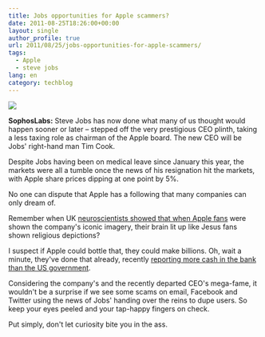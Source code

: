 ```yaml
---
title: Jobs opportunities for Apple scammers?
date: 2011-08-25T18:26:00+00:00
layout: single
author_profile: true
url: 2011/08/25/jobs-opportunities-for-apple-scammers/
tags:
  - Apple
  - steve jobs
lang: en
category: techblog
---
```

[![](http://4.bp.blogspot.com/-yE_g7QL5k-A/TlaMsjrhwjI/AAAAAAAAD_M/mJ6JO_Ow1HI/s1600/jobs_economist_cover.jpg)](http://4.bp.blogspot.com/-yE_g7QL5k-A/TlaMsjrhwjI/AAAAAAAAD_M/mJ6JO_Ow1HI/s1600/jobs_economist_cover.jpg)

  
**SophosLabs:** Steve Jobs has now done what many of us thought would happen sooner or later – stepped off the very prestigious CEO plinth, taking a less taxing role as chairman of the Apple board. The new CEO will be Jobs' right-hand man Tim Cook.

Despite Jobs having been on medical leave since January this year, the markets were all a tumble once the news of his resignation hit the markets, with Apple share prices dipping at one point by 5%.

No one can dispute that Apple has a following that many companies can only dream of.

Remember when UK [neuroscientists showed that when Apple fans](http://www.gadgetsdna.com/apple-stimulates-religious-reaction-in-brains-of-fans-study/10847/) were shown the company's iconic imagery, their brain lit up like Jesus fans shown religious depictions?

I suspect if Apple could bottle that, they could make billions. Oh, wait a minute, they've done that already, recently [reporting more cash in the bank than the US government](http://www.businessinsider.com/apple-has-more-cash-on-hand-than-the-us-government-2011-7).

Considering the company's and the recently departed CEO's mega-fame, it wouldn't be a surprise if we see some scams on email, Facebook and Twitter using the news of Jobs' handing over the reins to dupe users. So keep your eyes peeled and your tap-happy fingers on check.

Put simply, don't let curiosity bite you in the ass.